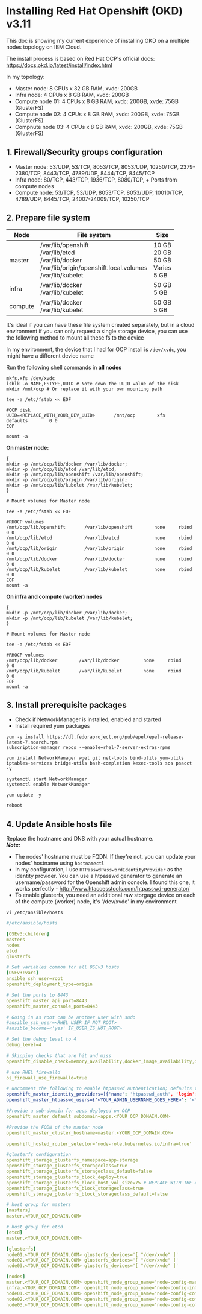 # Installing Red Hat Openshift (OKD) v3.11

This doc is showing my current experience of installing OKD on a multiple nodes topology on IBM Cloud.

The install process is based on Red Hat OCP's official docs: https://docs.okd.io/latest/install/index.html

In my topology:
  - Master node: 8 CPUs x 32 GB RAM, xvdc: 200GB
  - Infra node: 4 CPUs x 8 GB RAM, xvdc: 200GB
  - Compute node 01: 4 CPUs x 8 GB RAM, xvdc: 200GB, xvde: 75GB (GlusterFS)
  - Compute node 02: 4 CPUs x 8 GB RAM, xvdc: 200GB, xvde: 75GB (GlusterFS)
  - Compnute node 03: 4 CPUs x 8 GB RAM, xvdc: 200GB, xvde: 75GB (GlusterFS)

## 1. Firewall/Security groups configuration
- Master node: 53/UDP, 53/TCP, 8053/TCP, 8053/UDP, 10250/TCP, 2379-2380/TCP, 8443/TCP, 4789/UDP, 8444/TCP, 8445/TCP
- Infra node: 80/TCP, 443/TCP, 1936/TCP, 8080/TCP, + Ports from compute nodes
- Compute node: 53/TCP, 53/UDP, 8053/TCP, 8053/UDP, 10010/TCP, 4789/UDP, 8445/TCP, 24007-24009/TCP, 10250/TCP

## 2. Prepare file system  

| Node    | File system                                                                                                       | Size                                     |
|---------|-------------------------------------------------------------------------------------------------------------------|------------------------------------------|
| master  | /var/lib/openshift<br/>   /var/lib/etcd<br/>   /var/lib/docker<br/>   /var/lib/origin/openshift.local.volumes<br/>   /var/lib/kubelet<br/> | 10 GB<br/>   20 GB<br/>   50 GB<br/>   Varies<br/>   5  GB<br/>   |
| infra   | /var/lib/docker<br/>   /var/lib/kubelet<br/>                                                                                | 50 GB<br/>   5  GB<br/>                            |
| compute | /var/lib/docker<br/>   /var/lib/kubelet<br/>                                                                                | 50 GB<br/>   5  GB<br/>                            |


It's ideal if you can have these file system created separately, but in a cloud environment if you can only request a single storage device, you can use the following method to mount all these fs to the device

In my environment, the device that I had for OCP install is `/dev/xvdc`, you might have a different device name

Run the following shell commands in **all nodes** 

```shell
mkfs.xfs /dev/xvdc
lsblk -o NAME,FSTYPE,UUID # Note down the UUID value of the disk
mkdir /mnt/ocp # Or replace it with your own mounting path

tee -a /etc/fstab << EOF

#OCP disk
UUID=<REPLACE_WITH_YOUR_DEV_UUID>       /mnt/ocp        xfs     defaults        0 0
EOF

mount -a 
```

**On master node:**
```shell
{
mkdir -p /mnt/ocp/lib/docker /var/lib/docker;
mkdir -p /mnt/ocp/lib/etcd /var/lib/etcd;
mkdir -p /mnt/ocp/lib/openshift /var/lib/openshift;
mkdir -p /mnt/ocp/lib/origin /var/lib/origin;
mkdir -p /mnt/ocp/lib/kubelet /var/lib/kubelet;
}

# Mount volumes for Master node

tee -a /etc/fstab << EOF

#RHOCP volumes
/mnt/ocp/lib/openshift       /var/lib/openshift        none     rbind        0 0
/mnt/ocp/lib/etcd            /var/lib/etcd             none     rbind        0 0
/mnt/ocp/lib/origin          /var/lib/origin           none     rbind        0 0
/mnt/ocp/lib/docker          /var/lib/docker           none     rbind        0 0
/mnt/ocp/lib/kubelet         /var/lib/kubelet          none     rbind        0 0
EOF
mount -a

```

**On infra and compute (worker) nodes**

```shell
{
mkdir -p /mnt/ocp/lib/docker /var/lib/docker;
mkdir -p /mnt/ocp/lib/kubelet /var/lib/kubelet;
}

# Mount volumes for Master node

tee -a /etc/fstab << EOF

#RHOCP volumes
/mnt/ocp/lib/docker        /var/lib/docker         none     rbind        0 0
/mnt/ocp/lib/kubelet       /var/lib/kubelet        none     rbind        0 0
EOF
mount -a

```

## 3. Install prerequisite packages

- Check if NetworkManager is installed, enabled and started
- Install required yum packages

```shell
yum -y install https://dl.fedoraproject.org/pub/epel/epel-release-latest-7.noarch.rpm
subscription-manager repos --enable=rhel-7-server-extras-rpms

yum install NetworkManager wget git net-tools bind-utils yum-utils iptables-services bridge-utils bash-completion kexec-tools sos psacct -y

systemctl start NetworkManager
systemctl enable NetworkManager

yum update -y

reboot

```

## 4. Update Ansible hosts file

Replace the hostname and DNS with your actual hostname.   
***Note:*** 
  - The nodes' hostname must be FQDN. If they're not, you can update your nodes' hostname using `hostnamectl` 
  - In my configuration, I use `HTPasswdPasswordIdentityProvider` as the identity provider. You can use a htpasswd generator to generate an username/password for the Openshift admin console. I found this one, it works perfectly - http://www.htaccesstools.com/htpasswd-generator/
  - To enable glusterfs, you need an additional raw storgage device on each of the compute (worker) node, it's '/dev/xvde' in my environment
  
```
vi /etc/ansible/hosts
```
```yaml
#/etc/ansible/hosts

[OSEv3:children]
masters
nodes
etcd
glusterfs

# Set variables common for all OSEv3 hosts
[OSEv3:vars]
ansible_ssh_user=root
openshift_deployment_type=origin

# Set the ports to 8443
openshift_master_api_port=8443
openshift_master_console_port=8443

# Going in as root can be another user with sudo
#ansible_ssh_user=<RHEL_USER_IF_NOT_ROOT>
#ansible_become=<'yes' IF_USER_IS_NOT_ROOT>

# Set the debug level to 4
debug_level=4

# Skipping checks that are hit and miss
openshift_disable_check=memory_availability,docker_image_availability,disk_availability

# use RHEL firewalld
os_firewall_use_firewalld=true

# uncomment the following to enable htpasswd authentication; defaults to DenyAllPasswordIdentityProvider
openshift_master_identity_providers=[{'name': 'htpasswd_auth', 'login': 'true', 'challenge': 'true', 'kind': 'HTPasswdPasswordIdentityProvider'}]
openshift_master_htpasswd_users={'<YOUR_ADMIN_USERNAME_GOES_HERE>': '<YOUR_HT_PASSWORD_GOES_HERE>'}

#Provide a sub-domain for apps deployed on OCP
openshift_master_default_subdomain=apps.<YOUR_OCP_DOMAIN.COM>

#Provide the FQDN of the master node
openshift_master_cluster_hostname=master.<YOUR_OCP_DOMAIN.COM>

openshift_hosted_router_selector='node-role.kubernetes.io/infra=true'

#glusterfs configuration
openshift_storage_glusterfs_namespace=app-storage
openshift_storage_glusterfs_storageclass=true
openshift_storage_glusterfs_storageclass_default=false
openshift_storage_glusterfs_block_deploy=true
openshift_storage_glusterfs_block_host_vol_size=75 # REPLACE WITH THE ACTUAL SIZE OF /dev/xvde (in GB)
openshift_storage_glusterfs_block_storageclass=true
openshift_storage_glusterfs_block_storageclass_default=false

# host group for masters
[masters]
master.<YOUR_OCP_DOMAIN.COM>

# host group for etcd
[etcd]
master.<YOUR_OCP_DOMAIN.COM>

[glusterfs]
node01.<YOUR_OCP_DOMAIN.COM> glusterfs_devices='[ "/dev/xvde" ]'
node02.<YOUR_OCP_DOMAIN.COM> glusterfs_devices='[ "/dev/xvde" ]'
node03.<YOUR_OCP_DOMAIN.COM> glusterfs_devices='[ "/dev/xvde" ]'

[nodes]
master.<YOUR_OCP_DOMAIN.COM> openshift_node_group_name='node-config-master'
infra.<YOUR_OCP_DOMAIN.COM>  openshift_node_group_name='node-config-infra'
node01.<YOUR_OCP_DOMAIN.COM> openshift_node_group_name='node-config-compute'
node02.<YOUR_OCP_DOMAIN.COM> openshift_node_group_name='node-config-compute'
node03.<YOUR_OCP_DOMAIN.COM> openshift_node_group_name='node-config-compute'

```
